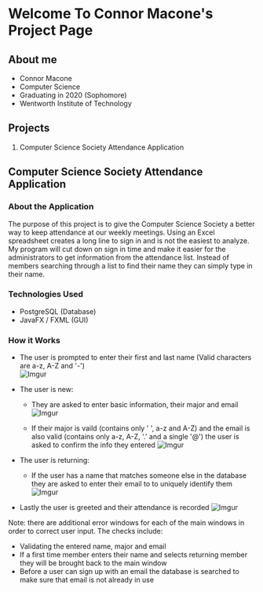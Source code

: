 # Welcome To Connor Macone's Project Page

## About me
- Connor Macone
- Computer Science
- Graduating in 2020 (Sophomore)
- Wentworth Institute of Technology

## Projects
1. Computer Science Society Attendance Application

## Computer Science Society Attendance Application

### About the Application
  The purpose of this project is to give the Computer Science Society a better way to keep attendance at our weekly 
meetings. Using an Excel spreadsheet creates a long line to sign in and is not the easiest to analyze. My program will cut 
down on sign in time and make it easier for the administrators to get information from the attendance list. Instead of 
members searching through a list to find their name they can simply type in their name.

### Technologies Used
- PostgreSQL (Database)
- JavaFX / FXML (GUI)

### How it Works
- The user is prompted to enter their first and last name (Valid characters are a-z, A-Z and '-') <br>
![Imgur](https://i.imgur.com/WCiwUhx.png)

- The user is new:
  
  - They are asked to enter basic information, their major and email
![Imgur](https://i.imgur.com/4nbad7A.png)
  
  - If their major is vaild (contains only ' ', a-z and A-Z) and the email is also valid (contains only a-z, A-Z, '.' and a single '@') the user is asked to confirm the info they entered 
![Imgur](https://i.imgur.com/cJ7sbIJ.png)

- The user is returning:
  - If the user has a name that matches someone else in the database they are asked to enter their email to to uniquely identify them
![Imgur](https://i.imgur.com/fFSubi9.png)

- Lastly the user is greeted and their attendance is recorded
![Imgur](https://i.imgur.com/PwIFvoS.png)

Note: there are additional error windows for each of the main windows in order to correct user input. The checks include:
- Validating the entered name, major and email
- If a first time member enters their name and selects returning member they will be brought back to the main window
- Before a user can sign up with an email the database is searched to make sure that email is not already in use
